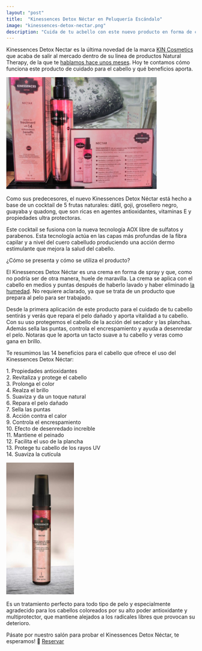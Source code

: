 ```yaml
---
layout: "post"
title:  "Kinessences Detox Néctar en Peluquería Escándalo"
image: "kinessences-detox-nectar.png"
description: "Cuida de tu acbello con este nuevo producto en forma de crema, el Kinessences Detox Nectar, a base de productos naturales "
---
```


<article class="container mod-row">
 <div class="container-item-text-left">
  <p>
  Kinessences Detox Nectar es la última novedad de la marca <a class="link" href="http://www.kincosmetics.com/ES/2129/kinessences.html">KIN Cosmetics</a> que acaba de salir al mercado dentro de su linea de productos Natural Therapy, de la que te <a class="link" href="http://www.peluqueriaescandalozaragoza.es/productos-kinessences-detox">hablamos hace unos meses</a>.
  Hoy te contamos cómo funciona este producto de cuidado para el cabello y qué beneficios aporta.
  </p>
 </div>
  <div>
      <img src="img/kinessences-detox-nectar.jpg" width="400" height="auto" alt="Productos Kinessences Detox peluquería Escándalo Zaragoza">
   </div>
  <p>
  Como sus predecesores, el nuevo Kinessences Detox Néctar está hecho a base de un cocktail de 5 frutas naturales: dátil, goji, grosellero negro, guayaba y quadong, que son ricas en agentes antioxidantes, vitaminas E y propiedades ultra protectoras.
  </p>
  <p>
  Este cocktail se fusiona con la nueva tecnología AOX libre de sulfatos y parabenos. Esta tecnología actúa en las capas más profundas de la fibra capilar y a nivel del cuero cabelludo produciendo una acción dermo estimulante que mejora la salud del cabello.
  </p>
  <p>
  ¿Cómo se presenta y cómo se utiliza el producto?
  </p>
  <p>
  El Kinessences Detox Néctar es una crema en forma de spray y que, como no podría ser de otra manera, huele de maravilla.
  La crema se aplica con el cabello en medios y puntas después de haberlo lavado y haber eliminado <a class="link" href="http://www.peluqueriaescandalozaragoza.es/Errores-que-puedes-estar">la humedad</a>. No requiere aclarado, ya que se trata de un producto que prepara al pelo para ser trabajado.
  </p>
  <p>
  Desde la primera aplicación de este producto para el cuidado de tu cabello sentirás y verás que repara el pelo dañado y aporta vitalidad a tu cabello.
  Con su uso protegemos el cabello de la acción del secador y las planchas. Además sella las puntas, controla el encrespamiento y ayuda a desenredar el pelo.
  Notaras que le aporta un tacto suave a tu cabello y veras como gana en brillo.
  </p>
  <p>
   Te resumimos las 14 beneficios para el cabello que ofrece el uso del Kinessences Detox Néctar:
   <div class="container-item-text-left">
    <p>
    1. Propiedades antioxidantes <br>
    2. Revitaliza y protege el cabello<br>
    3. Prolonga el color<br>
    4. Realza el brillo<br>
    5. Suaviza y da un toque natural<br>
    6. Repara el pelo dañado<br>
    7. Sella las puntas<br>
    8. Acción contra el calor<br>
    9. Controla el encrespamiento<br>
    10. Efecto de desenredado increíble<br>
    11. Mantiene el peinado<br>
    12. Facilita el uso de la plancha<br>
    13. Protege tu cabello de los rayos UV<br>
    14. Suaviza la cutícula<br>
    </p>
   </div>
  <div>
      <img src="img/nectar.png" width="180" height="auto" alt="14 beneficios para el cabello que ofrece el uso del Kinessences Detox Néctar">
   </div>
  <p>
  Es un tratamiento perfecto para todo tipo de pelo y especialmente agradecido para los cabellos coloreados por su alto poder antioxidante y multiprotector, que mantiene alejados a los radicales libres que provocan su deterioro.
  </p>
  <p>
  Pásate por nuestro salón para probar el Kinessences Detox Néctar, te esperamos! 🙋 <a class="button" href="{{ site.url }}/formulario">Reservar</a>
  </p>
